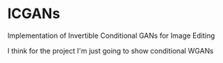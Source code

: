 # ICGANs
Implementation of Invertible Conditional GANs for Image Editing

I think for the project I'm just going to show conditional WGANs

